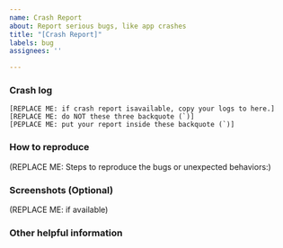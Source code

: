 ```yaml
---
name: Crash Report
about: Report serious bugs, like app crashes
title: "[Crash Report]"
labels: bug
assignees: ''

---
```


### **Crash log**

```
[REPLACE ME: if crash report isavailable, copy your logs to here.]
[REPLACE ME: do NOT these three backquote (`)]
[PEPLACE ME: put your report inside these backquote (`)]
```

### **How to reproduce**

(REPLACE ME: Steps to reproduce the bugs or unexpected behaviors:)

### **Screenshots (Optional)**

(REPLACE ME: if available)

### **Other helpful information**

